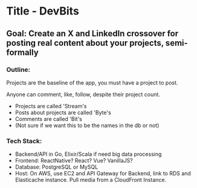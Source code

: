 # Title - DevBits

## Goal: Create an X and LinkedIn crossover for posting real content about your projects, semi-formally

### Outline:

Projects are the baseline of the app, you must have a project to post.

Anyone can comment, like, follow, despite their project count.

- Projects are called 'Stream's
- Posts about projects are called 'Byte's
- Comments are called 'Bit's
- (Not sure if we want this to be the names in the db or not)

### Tech Stack:

- Backend/API in Go, Elixir/Scala if need big data processing
- Frontend: ReactNative? React? Vue? VanillaJS?
- Database: PostgreSQL or MySQL
- Host: On AWS, use EC2 and API Gateway for Backend, link to RDS and Elasticache instance. Pull media from a CloudFront Instance.
